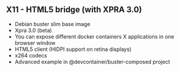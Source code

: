 ## X11 - HTML5 bridge (with XPRA 3.0) 

- Debian buster slim base image
- Xpra 3.0 (beta)
- You can expose different docker containers X applications in one browser window
- HTML5 client (HIDPI support on retina displays)
- x264 codecs
- Advanced example in @devcontainer/buster-composed project